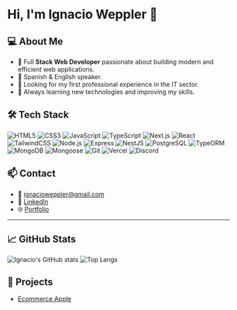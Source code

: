 # Hi, I'm Ignacio Weppler 👋

## 💻 About Me

- 💼 Full **Stack Web Developer** passionate about building modern and efficient web applications.
- 💬 Spanish & English speaker.
- 🎯 Looking for my first professional experience in the IT sector.
- 🚀 Always learning new technologies and improving my skills.

## 🛠️ Tech Stack

![HTML5](https://img.shields.io/badge/-HTML5-E34F26?style=for-the-badge&logo=html5&logoColor=white)
![CSS3](https://img.shields.io/badge/-CSS3-1572B6?style=for-the-badge&logo=css3&logoColor=white)
![JavaScript](https://img.shields.io/badge/-JavaScript-F7DF1E?style=for-the-badge&logo=javascript&logoColor=black)
![TypeScript](https://img.shields.io/badge/-TypeScript-3178C6?style=for-the-badge&logo=typescript&logoColor=white)
![Next.js](https://img.shields.io/badge/-Next.js-000000?style=for-the-badge&logo=next.js&logoColor=white)
![React](https://img.shields.io/badge/-React-61DAFB?style=for-the-badge&logo=react&logoColor=black)
![TailwindCSS](https://img.shields.io/badge/-TailwindCSS-38B2AC?style=for-the-badge&logo=tailwindcss&logoColor=white)
![Node.js](https://img.shields.io/badge/-Node.js-339933?style=for-the-badge&logo=node.js&logoColor=white)
![Express](https://img.shields.io/badge/-Express-000000?style=for-the-badge&logo=express&logoColor=white)
![NestJS](https://img.shields.io/badge/-NestJS-E0234E?style=for-the-badge&logo=nestjs&logoColor=white)
![PostgreSQL](https://img.shields.io/badge/-PostgreSQL-4169E1?style=for-the-badge&logo=postgresql&logoColor=white)
![TypeORM](https://img.shields.io/badge/-TypeORM-F29111?style=for-the-badge&logoColor=white)
![MongoDB](https://img.shields.io/badge/-MongoDB-47A248?style=for-the-badge&logo=mongodb&logoColor=white)
![Mongoose](https://img.shields.io/badge/-Mongoose-880000?style=for-the-badge&logoColor=white)
![Git](https://img.shields.io/badge/-Git-F05032?style=for-the-badge&logo=git&logoColor=white)
![Vercel](https://img.shields.io/badge/-Vercel-000000?style=for-the-badge&logo=vercel&logoColor=white)
![Discord](https://img.shields.io/badge/-Discord-5865F2?style=for-the-badge&logo=discord&logoColor=white)

## 📫 Contact

- 📧 ignacioweppler@gmail.com  
- 💼 [LinkedIn](https://www.linkedin.com/in/ignacioweppler/)
- 🌐 [Portfolio](https://ignacioweppler.vercel.app/)

---

## 📈 GitHub Stats

![Ignacio's GitHub stats](https://github-readme-stats.vercel.app/api?username=IWeppler&show_icons=true&theme=radical)
![Top Langs](https://github-readme-stats.vercel.app/api/top-langs/?username=IWeppler&layout=compact&theme=radical)

## 🚀 Projects

- [Ecommerce Apple](https://github.com/IWeppler/PM4FE)
